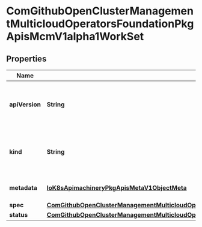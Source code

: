 
# ComGithubOpenClusterManagementMulticloudOperatorsFoundationPkgApisMcmV1alpha1WorkSet

## Properties
Name | Type | Description | Notes
------------ | ------------- | ------------- | -------------
**apiVersion** | **String** | APIVersion defines the versioned schema of this representation of an object. Servers should convert recognized schemas to the latest internal value, and may reject unrecognized values. More info: https://git.k8s.io/community/contributors/devel/sig-architecture/api-conventions.md#resources |  [optional]
**kind** | **String** | Kind is a string value representing the REST resource this object represents. Servers may infer this from the endpoint the client submits requests to. Cannot be updated. In CamelCase. More info: https://git.k8s.io/community/contributors/devel/sig-architecture/api-conventions.md#types-kinds |  [optional]
**metadata** | [**IoK8sApimachineryPkgApisMetaV1ObjectMeta**](IoK8sApimachineryPkgApisMetaV1ObjectMeta.md) | Standard object&#39;s metadata. More info: https://git.k8s.io/community/contributors/devel/api-conventions.md#metadata |  [optional]
**spec** | [**ComGithubOpenClusterManagementMulticloudOperatorsFoundationPkgApisMcmV1alpha1WorkSetSpec**](ComGithubOpenClusterManagementMulticloudOperatorsFoundationPkgApisMcmV1alpha1WorkSetSpec.md) | Spec defines the behavior of the work. |  [optional]
**status** | [**ComGithubOpenClusterManagementMulticloudOperatorsFoundationPkgApisMcmV1alpha1WorkSetStatus**](ComGithubOpenClusterManagementMulticloudOperatorsFoundationPkgApisMcmV1alpha1WorkSetStatus.md) | Status describes the result of a work |  [optional]



